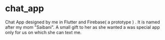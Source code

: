 # chat_app

Chat App designed by me in Flutter and Firebase( a prototype ) . It is named after my mom "Saibani". A small gift to her as she wanted a was special app only for us on which she can text me.




